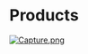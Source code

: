 # Products

[![Capture.png](https://s14.postimg.org/h47uekt1d/Capture.png)](https://postimg.org/image/y4qqn962l/)
